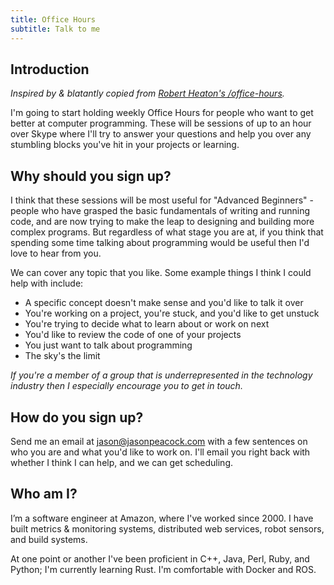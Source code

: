 ```yaml
---
title: Office Hours
subtitle: Talk to me
---
```


## Introduction

*Inspired by & blatantly copied from [Robert Heaton's /office-hours](https://robertheaton.com/2018/10/22/slash-office-hours/).*

I'm going to start holding weekly Office Hours for people who want to get better at computer programming.
These will be sessions of up to an hour over Skype where I'll try to answer your questions and help you
over any stumbling blocks you've hit in your projects or learning.

## Why should you sign up?

I think that these sessions will be most useful for "Advanced Beginners" - people who have grasped the basic
fundamentals of writing and running code, and are now trying to make the leap to designing and building more
complex programs. But regardless of what stage you are at, if you think that spending some time talking about
programming would be useful then I'd love to hear from you.

We can cover any topic that you like. Some example things I think I could help with include:

* A specific concept doesn't make sense and you'd like to talk it over
* You're working on a project, you're stuck, and you'd like to get unstuck
* You're trying to decide what to learn about or work on next
* You'd like to review the code of one of your projects
* You just want to talk about programming
* The sky's the limit

*If you're a member of a group that is underrepresented in the technology industry then I especially encourage
you to get in touch.*

## How do you sign up?

Send me an email at [jason@jasonpeacock.com](mailto:jason@jasonpeacock.com) with a few sentences on who you are
and what you'd like to work on. I'll email you right back with whether I think I can help, and we can get scheduling.

## Who am I?

I’m a software engineer at Amazon, where I've worked since 2000. I have built metrics & monitoring systems, distributed web services, robot sensors, and build systems.

At one point or another I've been proficient in C++, Java, Perl, Ruby, and Python; I'm currently learning Rust. I'm comfortable with Docker and ROS.
